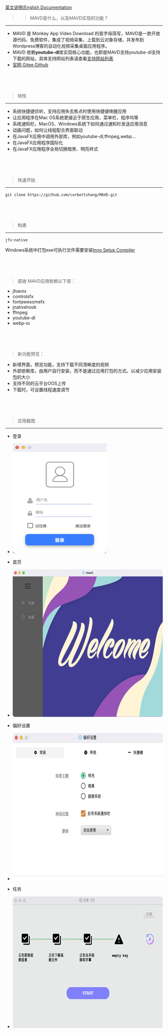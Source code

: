[英文说明/English Documentation](https://github.com/corbettzhang/MAVD/blob/main/README_EN.md)

>> MAVD是什么，以及MAVD实现的功能？
---
- MAVD 是 Monkey App Video Download 的首字母简写，MAVD是一款开放源代码、免费软件，集成了视频采集，上载到云对象存储，并发布到Wordpress博客的自动化视频采集桌面应用程序。
- MAVD 依赖**youtube-dl**库实现核心功能，也即是MAVD支持youtube-dl支持下载的网站，具体支持网站列表请查看[支持网站列表](https://monkeyapp.cn/help)
- [官网](https://monkeyapp.cn),[Gitee](https://gitee.com/corbettzhang/MAVD),[Github](https://github.com/corbettzhang/MAVD)

<br/>
<br/>
<br/>

> 特性
---
- 系统快捷键侦听，支持应用失去焦点时使用快捷键唤醒应用
- 让应用程序在Mac OS系统更接近于原生应用，菜单栏，程序坞等
- 系统通知栏，MacOS、Windows系统下如何通过通知栏发送应用消息
- 动画问题，如何让线程配合界面联动
- 在JavaFX应用中调用外部库，例如youtube-dl,ffmpeg,webp...
- 在JavaFX应用程序国际化
- 在JavaFX应用程序全局切换暗黑、明亮样式

<br/>
<br/>
<br/>

> 快速开始
---
```
git clone https://github.com/corbettzhang/MAVD.git
```

<br/>
<br/>
<br/>

> 构建
---
```
jfx:native
```
Windows系统中打包exe可执行文件需要安装[Inno Setup Compiler](https://jrsoftware.org/isdl.php)

<br/>
<br/>
<br/>

> 感谢
> MAVD应用依赖以下库：
- jfoenix
- controlsfx
- fontawesomefx
- jnativehook
- ffmpeg
- youtube-dl
- webp-io

<br/>
<br/>
<br/>

> 新功能预览：
- 新增界面，预览功能，支持下载不同清晰度的视频
- 外部依赖库，由用户自行安装，而不是通过应用打包的方式。以减少应用安装包的大小
- 支持不同的云平台OOS上传
- 下载时，可设置线程速度调节

<br/>
<br/>
<br/>

> 应用截图

---

- 登录
- <img src="https://raw.githubusercontent.com/corbettzhang/MAVD/main/assets/login.png" height="350" width="300" alt="登录"/>

- 首页
- <img src="https://raw.githubusercontent.com/corbettzhang/MAVD/main/assets/main.png" height="470" width="640" alt="首页"/>

- 偏好设置
- <img src="https://raw.githubusercontent.com/corbettzhang/MAVD/main/assets/preference.png" height="470" width="640" alt="偏好设置"/>

- 任务
- <img src="https://raw.githubusercontent.com/corbettzhang/MAVD/main/assets/loading.png" height="420" width="640" alt="任务"/>
